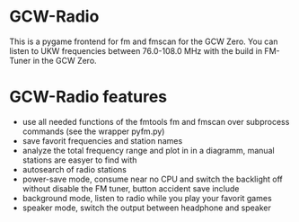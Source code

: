 GCW-Radio
=========

This is a pygame frontend for fm and fmscan for the GCW Zero.
You can listen to UKW frequencies between 76.0-108.0 MHz with the build in FM-Tuner in the GCW Zero.

GCW-Radio features
==================

* use all needed functions of the fmtools fm and fmscan over subprocess commands (see the wrapper pyfm.py)
* save favorit frequencies and station names
* analyze the total frequency range and plot in in a diagramm, manual stations are easyer to find with
* autosearch of radio stations
* power-save mode, consume near no CPU and switch the backlight off without disable the FM tuner, button accident save include
* background mode, listen to radio while you play your favorit games
* speaker mode, switch the output between headphone and speaker